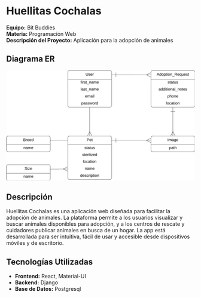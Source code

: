 # Huellitas Cochalas

**Equipo:** Bit Buddies  
**Materia:** Programación Web  
**Descripción del Proyecto:** Aplicación para la adopción de animales

## Diagrama ER

![Diagrama ER](./DiagramaER.png)


## Descripción

Huellitas Cochalas es una aplicación web diseñada para facilitar la adopción de animales. La plataforma permite a los usuarios visualizar y buscar animales disponibles para adopción, y a los centros de rescate y cuidadores publicar animales en busca de un hogar. La app está desarrollada para ser intuitiva, fácil de usar y accesible desde dispositivos móviles y de escritorio.

## Tecnologías Utilizadas

- **Frontend:** React, Material-UI
- **Backend:** Django
- **Base de Datos:** Postgresql